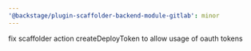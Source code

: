 ```yaml
---
'@backstage/plugin-scaffolder-backend-module-gitlab': minor
---
```


fix scaffolder action createDeployToken to allow usage of oauth tokens
